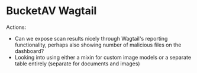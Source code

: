 # BucketAV Wagtail

Actions:
- Can we expose scan results nicely through Wagtail's reporting functionality, perhaps also showing number of malicious files on the dashboard? 
- Looking into using either a mixin for custom image models or a separate table entirely (separate for documents and images)

